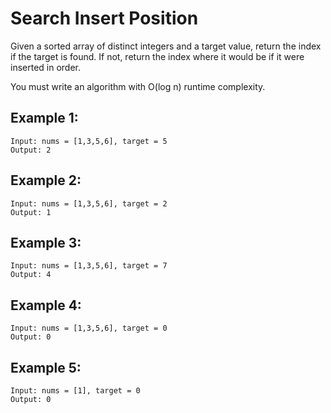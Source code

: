 # Search Insert Position

Given a sorted array of distinct integers and a target value, return the index if the target is found. If not, return the index where it would be if it were inserted in order.

You must write an algorithm with O(log n) runtime complexity.

## Example 1:

```
Input: nums = [1,3,5,6], target = 5
Output: 2
```

## Example 2:

```
Input: nums = [1,3,5,6], target = 2
Output: 1
```

## Example 3:

```
Input: nums = [1,3,5,6], target = 7
Output: 4
```

## Example 4:

```
Input: nums = [1,3,5,6], target = 0
Output: 0
```

## Example 5:

```
Input: nums = [1], target = 0
Output: 0
```
